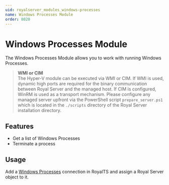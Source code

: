 ```yaml
---
uid: royalserver_modules_windows-processes
name: Windows Processes Module
order: 8020
---
```


# Windows Processes Module

The Windows Processes Module allows you to work with running Windows Processes.

> **WMI or CIM**  
> The Hyper-V module can be executed via WMI or CIM. If WMI is used, dynamic high ports are required for the binary communication between Royal Server and the managed host. If CIM is configured, WinRM is used as a transport mechanism. Please configure any managed server upfront via the PowerShell script `prepare_server.ps1` which is located in the `./scripts` directory of the Royal Server installation directory.

## Features

- Get a list of Windows Processes
- Terminate a process

## Usage

Add a [Windows Processes](xref:royalts_reference_connections_windows-processes) connection in RoyalTS and assign a Royal Server object to it.
